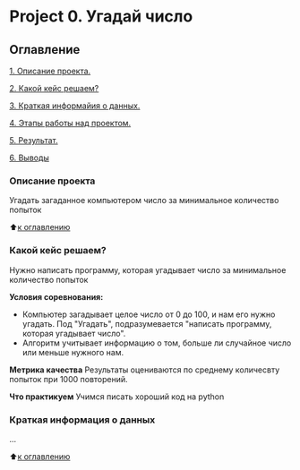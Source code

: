 # Project 0. Угадай число

## Оглавление
[1. Описание проекта.]()

[2. Какой кейс решаем?]()

[3. Краткая информайия о данных.]()

[4. Этапы работы над проектом.]()

[5. Результат.]()

[6. Выводы]()

### Описание проекта
Угадать загаданное компьютером число за минимальное количество попыток

:arrow_up:[к оглавлению]()


### Какой кейс решаем?
Нужно написать программу, которая угадывает число за минимальное количество попыток

**Условия соревнования:**
- Компьютер загадывает целое число от 0 до 100, и нам его нужно угадать. Под "Угадать", подразумевается "написать программу, которая угадывает число".
- Алгоритм учитывает информацию о том, больше ли случайное число или меньше нужного нам.

**Метрика качества**
Результаты оцениваются по среднему количесвту попыток при 1000 повторений.

**Что практикуем**
Учимся писать хороший код на python

### Краткая информация о данных
...

:arrow_up:[к оглавлению]()